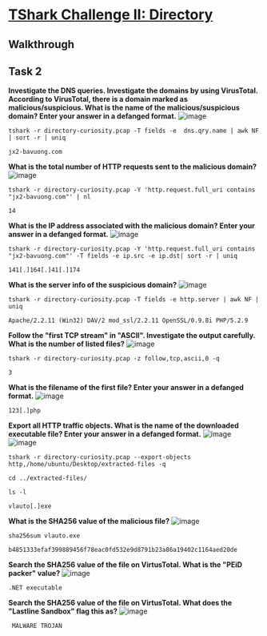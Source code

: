 # [TShark Challenge II: Directory](https://tryhackme.com/room/tsharkchallengestwo)

## Walkthrough


## Task 2

**Investigate the DNS queries.
Investigate the domains by using VirusTotal.
According to VirusTotal, there is a domain marked as malicious/suspicious.
What is the name of the malicious/suspicious domain?
Enter your answer in a defanged format.**
![image](https://github.com/user-attachments/assets/e83f3817-7089-4a35-b4ce-cb0be1fef06d)
</br>
```shell
tshark -r directory-curiosity.pcap -T fields -e  dns.qry.name | awk NF | sort -r | uniq

jx2-bavuong.com
```
**What is the total number of HTTP requests sent to the malicious domain?**
![image](https://github.com/user-attachments/assets/e3475807-7fa3-499b-ad2a-b29c4c3ad78c)
</br>
```shell
tshark -r directory-curiosity.pcap -Y 'http.request.full_uri contains "jx2-bavuong.com"' | nl

14
```
**What is the IP address associated with the malicious domain?
Enter your answer in a defanged format.**
![image](https://github.com/user-attachments/assets/47f43af1-a323-4fec-8ec4-97b5541f32fd)
</br>
```shell
tshark -r directory-curiosity.pcap -Y 'http.request.full_uri contains "jx2-bavuong.com"' -T fields -e ip.src -e ip.dst| sort -r | uniq

141[.]164[.]41[.]174
```
**What is the server info of the suspicious domain?**
![image](https://github.com/user-attachments/assets/0affdf3a-7246-4243-adc8-8b3c69644e3f)
</br>
```shell
tshark -r directory-curiosity.pcap -T fields -e http.server | awk NF | uniq

Apache/2.2.11 (Win32) DAV/2 mod_ssl/2.2.11 OpenSSL/0.9.8i PHP/5.2.9
```
**Follow the "first TCP stream" in "ASCII".
Investigate the output carefully.
What is the number of listed files?**
![image](https://github.com/user-attachments/assets/d5d08bc3-2b02-4c54-9292-84698e1adbc1)
</br>
```shell
tshark -r directory-curiosity.pcap -z follow,tcp,ascii,0 -q 

3
```
**What is the filename of the first file?
Enter your answer in a defanged format.**
![image](https://github.com/user-attachments/assets/d5d08bc3-2b02-4c54-9292-84698e1adbc1)
</br>
```shell
123[.]php
```
**Export all HTTP traffic objects.
What is the name of the downloaded executable file?
Enter your answer in a defanged format.**
![image](https://github.com/user-attachments/assets/23de34ac-f620-4a2f-ae33-09f7d70b9dcc)
![image](https://github.com/user-attachments/assets/d5634857-ece3-48b9-9a0a-3d424b553df7)
</br>
```shell
tshark -r directory-curiosity.pcap --export-objects http,/home/ubuntu/Desktop/extracted-files -q

cd ../extracted-files/

ls -l

vlauto[.]exe
```
**What is the SHA256 value of the malicious file?**
![image](https://github.com/user-attachments/assets/54422d11-4a70-46ac-9990-9c8062c98316)
</br>
```shell
sha256sum vlauto.exe

b4851333efaf399889456f78eac0fd532e9d8791b23a86a19402c1164aed20de
```
**Search the SHA256 value of the file on VirtusTotal.
What is the "PEiD packer" value?**
![image](https://github.com/user-attachments/assets/8bf3f304-19f0-4586-9fb6-f844ed4a36c2)
</br>
```shell
.NET executable
```
**Search the SHA256 value of the file on VirtusTotal.
What does the "Lastline Sandbox" flag this as?**
![image](https://github.com/user-attachments/assets/8a3b3daf-4578-42f2-b6c1-62c43b958ca8)
</br>
```shell
 MALWARE TROJAN
```
